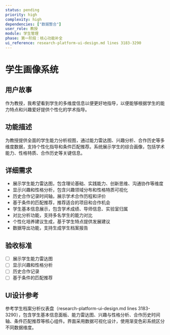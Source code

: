 ```yaml
---
status: pending
priority: high
complexity: high
dependencies: ["数据整合"]
user_role: 教授
module: 学生管理
phase: 第一阶段：核心功能补全
ui_reference: research-platform-ui-design.md lines 3183-3290
---
```


# 学生画像系统

## 用户故事
作为教授，我希望看到学生的多维度信息以便更好地指导，以便能够根据学生的能力特点和兴趣爱好提供个性化的学术指导。

## 功能描述
为教授提供全面的学生能力分析视图，通过能力雷达图、兴趣分析、合作历史等多维度数据，支持个性化指导和条件匹配推荐。系统展示学生的综合画像，包括学术能力、性格特质、合作历史等关键信息。

## 详细需求
- 展示学生能力雷达图，包含理论基础、实践能力、创新思维、沟通协作等维度
- 显示兴趣和性格分析，包含兴趣领域分布和性格特质可视化
- 历史合作记录时间轴，展示学术合作历程和评价
- 基于条件的匹配推荐，推荐适合的项目和合作机会
- 学生基本信息展示，包含学术成绩、导师信息、实验室归属
- 对比分析功能，支持多名学生的能力对比
- 个性化培养建议生成，基于学生特点提供发展建议
- 数据导出功能，支持生成学生档案报告

## 验收标准
- [ ] 展示学生能力雷达图
- [ ] 显示兴趣和性格分析
- [ ] 历史合作记录
- [ ] 基于条件的匹配推荐

## UI设计参考
参考学生档案分析仪表盘（research-platform-ui-design.md lines 3183-3290），包含学生基本信息面板、能力雷达图、兴趣与性格分析、合作历史时间轴、条件匹配推荐等核心组件。界面采用数据可视化设计，使用渐变色彩系统区分不同数据维度。